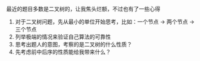 最近的题目多数是二叉树的，让我焦头烂额，不过也有了一些心得

1. 对于二叉树问题，先从最小的单位开始思考，比如：一个节点 -> 两个节点 -> 三个节点
2. 列举极端的情况来验证自己算法的可靠性
3. 思考出题人的意图，考察的是二叉树的什么性质？
4. 先考虑前中后序的性质能给我带来什么？